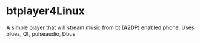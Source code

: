 btplayer4Linux
==============

A simple player that will stream music from bt (A2DP) enabled phone. Uses bluez, Qt, pulseaudio, Dbus
